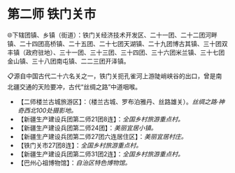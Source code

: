 # 第二师 铁门关市  
🌐下辖团镇、乡镇（街道）：铁门关经济技术开发区、二十一团、二十二团河畔镇、二十四团高桥镇、二十五团、二十七团天湖镇、二十九团博古其镇、三十团双丰镇（政府驻地）、三十一团、三十三团、三十四团、三十六团米兰镇、三十七团金山镇、三十八团南屯镇、二二三团开泽镇。  

📋源自中国古代二十六名关之一，铁门关扼孔雀河上游陡峭峡谷的出口，曾是南北疆交通的天险要冲，古代“丝绸之路”中道咽喉。  

* 【二师楼兰古城旅游区】：（楼兰古城、罗布泊雅丹、丝路雄关）。*丝绸之路·神奇西北100处摄影地。*  
* 【新疆生产建设兵团第二师21团8连】：*全国乡村旅游重点村。*  
* 【新疆生产建设兵团第二师24团】：*美丽宜居小镇。*  
* 【新疆生产建设兵团第二师27团六连居住区】：*美丽宜居村庄。*  
* 【铁门关市27团8连】：*全国乡村旅游重点村。*  
* 【新疆生产建设兵团第二师31团2连】：*全国乡村旅游重点村。*  
* 【巴州心祖博物馆】：*自治区特色博物馆。*  